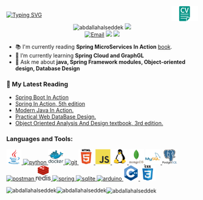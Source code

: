 <a href="https://docs.google.com/document/d/1gOUEPllR2wudxXSyIwTfMcy7XTBUyL31/edit?usp=sharing&ouid=109821115421257364576&rtpof=true&sd=true?usp=sharing&ouid=109821115421257364576&rtpof=true&sd=true" target="_blank">
<img align="right" src="https://raw.githubusercontent.com/MAES-Pyramids/MAES-Pyramids/main/img%20sources/cv%20.png" alt="My CV" width="70" ></a>

[![Typing SVG](https://readme-typing-svg.demolab.com?font=Fira+Code&pause=1000&color=257FA7&width=750&lines=Hi+I+am+Zakaria+Ahmed+Mostafa;%F0%9F%92%B0+I%E2%80%99m+currently+working+as+a+Java+developer+@+free-lancer;%F0%9F%91%AF+I%E2%80%99m+looking+to+collaborate+on+Java+Spring+projects;%F0%9F%93%AB+reach+me%3A+send+me+email+on+zakaria.ahmed.mostafa%40gmail.com;%E2%9A%A1+Fun+fact%3A+Keep+coding)](https://git.io/typing-svg)

<p align="center">
   <img src="https://komarev.com/ghpvc/?username=abdallahalseddek&label=Profile%20views&color=0e75b6&style=flat" alt="abdallahalseddek" />
   <a href="https://wakatime.com/@018bd29b-1c36-4262-bf7b-6a18cc8ac8cc"><img src="https://wakatime.com/badge/user/018bd29b-1c36-4262-bf7b-6a18cc8ac8cc.svg"/></a> <br>
  <a href="mailto:zakaria.ahmed.mostafa@gmail.com"><img alt="Email" src="https://img.shields.io/badge/zakaria.ahmed.mostafa@gmail.com-A23566?style=flat-square&logo=gmail"></a>
    <a href="www.linkedin.com/in/zakaria-ahmed-a5466b172"><img src="https://img.shields.io/badge/linkedin-%230177B5?style=flat&logo=linkedin&logoColor=white"/></a>
    <a href="https://t.me/zakariayahmed"><img src="https://img.shields.io/badge/telegram-black?style=flat&logo=telegram&logoColor=white"/></a>
  
  </p>
  
- 📚 I'm currently reading **Spring MicroServices In Action** [book](https://www.manning.com/books/spring-microservices-in-action-second-edition).
- 🌱 I’m currently learning **Spring Cloud and GraphGL**
- 💬 Ask me about **java, Spring Framework modules, Object-oriented design, Database Design**

<h3>📕 My Latest Reading</h3>

- [Spring Boot In Action](https://www.manning.com/books/spring-boot-in-action)
- [Spring In Action, 5th edition](https://www.manning.com/books/spring-in-action-fifth-edition)
- [Modern Java In Action.](https://www.manning.com/books/modern-java-in-action)
- [Practical Web DataBase Design.](https://github.com/abdallahalseddek/Practical-Web-Database-Design)
- [Object Oriented Analysis And Design textbook, 3rd edition.](https://github.com/abdallahalseddek/Vacation-Tracking-System)

<h3 align="left">Languages and Tools:</h3>
<a href="https://www.java.com" target="_blank" rel="noreferrer"> <img src="https://raw.githubusercontent.com/devicons/devicon/master/icons/java/java-original.svg" alt="java" width="40" height="40"/> </a> <a href="https://www.python.org" target="_blank" rel="noreferrer"> <img src="https://staging.python.org/static/community_logos/python-logo-generic.svg" alt="python" width="120" height="40"/> </a><a href="https://www.docker.com/" target="_blank" rel="noreferrer"> <img src="https://raw.githubusercontent.com/devicons/devicon/master/icons/docker/docker-original-wordmark.svg" alt="docker" width="40" height="40"/> </a> <a href="https://git-scm.com/" target="_blank" rel="noreferrer"> <img src="https://www.vectorlogo.zone/logos/git-scm/git-scm-icon.svg" alt="git" width="40" height="40"/> </a> <a href="https://www.w3.org/html/" target="_blank" rel="noreferrer"> <img src="https://raw.githubusercontent.com/devicons/devicon/master/icons/html5/html5-original-wordmark.svg" alt="html5" width="40" height="40"/> </a>   <a href="https://developer.mozilla.org/en-US/docs/Web/JavaScript" target="_blank" rel="noreferrer"> <img src="https://raw.githubusercontent.com/devicons/devicon/master/icons/javascript/javascript-original.svg" alt="javascript" width="40" height="40"/> </a> <a href="https://www.linux.org/" target="_blank" rel="noreferrer"> <img src="https://raw.githubusercontent.com/devicons/devicon/master/icons/linux/linux-original.svg" alt="linux" width="40" height="40"/> </a> <a href="https://www.mongodb.com/" target="_blank" rel="noreferrer"> <img src="https://raw.githubusercontent.com/devicons/devicon/master/icons/mongodb/mongodb-original-wordmark.svg" alt="mongodb" width="40" height="40"/> </a> <a href="https://www.mysql.com/" target="_blank" rel="noreferrer"> <img src="https://raw.githubusercontent.com/devicons/devicon/master/icons/mysql/mysql-original-wordmark.svg" alt="mysql" width="40" height="40"/> </a>  <a href="https://www.postgresql.org" target="_blank" rel="noreferrer"> <img src="https://raw.githubusercontent.com/devicons/devicon/master/icons/postgresql/postgresql-original-wordmark.svg" alt="postgresql" width="40" height="40"/> </a> <a href="https://postman.com" target="_blank" rel="noreferrer"> <img src="https://www.vectorlogo.zone/logos/getpostman/getpostman-icon.svg" alt="postman" width="40" height="40"/> </a><a href="https://redis.io" target="_blank" rel="noreferrer"> <img src="https://raw.githubusercontent.com/devicons/devicon/master/icons/redis/redis-original-wordmark.svg" alt="redis" width="40" height="40"/> </a> <a href="https://spring.io/" target="_blank" rel="noreferrer"> <img src="https://www.vectorlogo.zone/logos/springio/springio-icon.svg" alt="spring" width="40" height="40"/> </a> <a href="https://www.sqlite.org/" target="_blank" rel="noreferrer"> <img src="https://www.vectorlogo.zone/logos/sqlite/sqlite-icon.svg" alt="sqlite" width="40" height="40"/> </a> <a href="https://www.arduino.cc/" target="_blank" rel="noreferrer"> <img src="https://cdn.worldvectorlogo.com/logos/arduino-1.svg" alt="arduino" width="40" height="40"/> </a>  <a href="https://www.w3schools.com/cpp/" target="_blank" rel="noreferrer"> <img src="https://raw.githubusercontent.com/devicons/devicon/master/icons/cplusplus/cplusplus-original.svg" alt="cplusplus" width="40" height="40"/> </a> <a href="https://www.w3schools.com/css/" target="_blank" rel="noreferrer"> <img src="https://raw.githubusercontent.com/devicons/devicon/master/icons/css3/css3-original-wordmark.svg" alt="css3" width="40" height="40"/> </a></p>


<img align="left" src="https://github-readme-stats.vercel.app/api?username=abdallahalseddek&show_icons=true&locale=en&hide_border=true" alt="abdallahalseddek" />
<img align="left" src="https://github-readme-stats.vercel.app/api/top-langs?username=abdallahalseddek&show_icons=true&locale=en&layout=compact&hide_border=true" alt="abdallahalseddek" />
<img align="center" src="https://github-readme-streak-stats.herokuapp.com/?user=abdallahalseddek&hide_border=true" alt="abdallahalseddek" />
